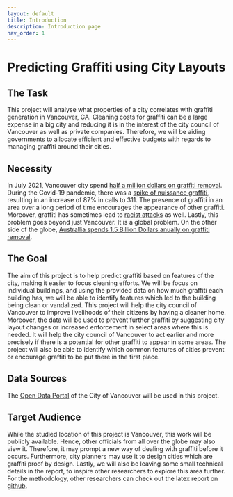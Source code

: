 ```yaml
---
layout: default
title: Introduction
description: Introduction page
nav_order: 1
---
```


 <link rel="shortcut icon" type="image/x-icon" href="test.png">

# Predicting Graffiti using City Layouts

## The Task

This project will analyse what properties of a city correlates with graffiti generation in Vancouver, CA. Cleaning costs for graffiti can be a large expense in a big city and reducing it is in the interest of the city council of Vancouver as well as private companies. Therefore, we will be aiding governments to allocate efficient and effective budgets with regards to managing graffiti around their cities.

## Necessity

In July 2021, Vancouver city spend [half a million dollars on graffiti removal](https://dailyhive.com/vancouver/vancouver-graffiti-removal-half-a-million). During the Covid-19 pandemic, there was a [spike of nuissance graffiti](https://globalnews.ca/news/8240692/vancouver-spike-nuisance-graffiti-calls-311-covid-19-pandemic/), resulting in an increase of 87% in calls to 311. The presence of graffiti in an area over a long period of time encourages the appearance of other graffiti. Moreover, graffiti has sometimes lead to [racist attacks](https://www.vancouverisawesome.com/local-news/mural-in-vancouvers-chinatown-targeted-in-racist-attack-3932501) as well. Lastly, this problem goes beyond just Vancouver. It is a global problem. On the other side of the globe, [Australlia spends 1.5 Billion Dollars anually on graffiti removal](https://www.crimestopperswa.com.au/for-schools/graffiti-action-challenge/useful-information/whats-the-cost-of-graffiti/).


## The Goal

The aim of this project is to help predict graffiti based on features of the city, making it easier to focus cleaning efforts. We will be focus on individual buildings, and using the provided data on how much graffiti each building has, we will be able to identify features which led to the building being clean or vandalized. This project will help the city council of Vancouver to improve livelihoods of their citizens by having a cleaner home. Moreover, the data will be used to prevent further graffiti by suggesting city layout changes or increased enforcement in select areas where this is needed. It will help the city council of Vancouver to act earlier and more precisely if there is a potential for other graffiti to appear in some areas. The project will also be able to identify which common features of cities prevent or encourage graffiti to be put there in the first place.

## Data Sources

The [Open Data Portal](https://opendata.vancouver.ca/) of the City of Vancouver will be used in this project.

## Target Audience

While the studied location of this project is Vancouver, this work will be publicly available. Hence, other officials from all over the globe may also view it. Therefore, it may prompt a new way of dealing with graffiti before it occurs. Furthermore, city planners may use it to design cities which are graffiti proof by design. Lastly, we will also be leaving some small technical details in the report, to inspire other researchers to explore this area further. For the methodology, other researchers can check out the latex report on [github](https://github.com/CowKeyMan/PredictingGraffitiUsingCityLayouts).
